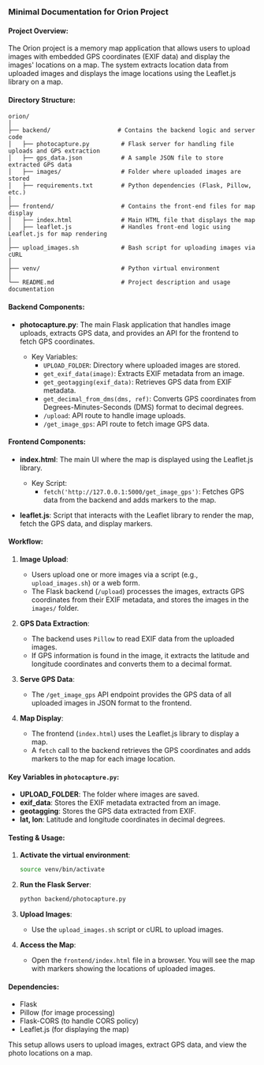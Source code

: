 ### Minimal Documentation for Orion Project

#### Project Overview:
The Orion project is a memory map application that allows users to upload images with embedded GPS coordinates (EXIF data) and display the images' locations on a map. The system extracts location data from uploaded images and displays the image locations using the Leaflet.js library on a map.

#### Directory Structure:
```
orion/
│
├── backend/                   # Contains the backend logic and server code
│   ├── photocapture.py         # Flask server for handling file uploads and GPS extraction
│   ├── gps_data.json           # A sample JSON file to store extracted GPS data
│   ├── images/                 # Folder where uploaded images are stored
│   ├── requirements.txt        # Python dependencies (Flask, Pillow, etc.)
│
├── frontend/                   # Contains the front-end files for map display
│   ├── index.html              # Main HTML file that displays the map
│   ├── leaflet.js              # Handles front-end logic using Leaflet.js for map rendering
│
├── upload_images.sh            # Bash script for uploading images via cURL
│
├── venv/                       # Python virtual environment
│
└── README.md                   # Project description and usage documentation
```

#### Backend Components:
- **photocapture.py**: The main Flask application that handles image uploads, extracts GPS data, and provides an API for the frontend to fetch GPS coordinates.

  - Key Variables:
    - `UPLOAD_FOLDER`: Directory where uploaded images are stored.
    - `get_exif_data(image)`: Extracts EXIF metadata from an image.
    - `get_geotagging(exif_data)`: Retrieves GPS data from EXIF metadata.
    - `get_decimal_from_dms(dms, ref)`: Converts GPS coordinates from Degrees-Minutes-Seconds (DMS) format to decimal degrees.
    - `/upload`: API route to handle image uploads.
    - `/get_image_gps`: API route to fetch image GPS data.

#### Frontend Components:
- **index.html**: The main UI where the map is displayed using the Leaflet.js library.
  - Key Script:
    - `fetch('http://127.0.0.1:5000/get_image_gps')`: Fetches GPS data from the backend and adds markers to the map.
  
- **leaflet.js**: Script that interacts with the Leaflet library to render the map, fetch the GPS data, and display markers.

#### Workflow:

1. **Image Upload**: 
   - Users upload one or more images via a script (e.g., `upload_images.sh`) or a web form.
   - The Flask backend (`/upload`) processes the images, extracts GPS coordinates from their EXIF metadata, and stores the images in the `images/` folder.

2. **GPS Data Extraction**:
   - The backend uses `Pillow` to read EXIF data from the uploaded images.
   - If GPS information is found in the image, it extracts the latitude and longitude coordinates and converts them to a decimal format.
   
3. **Serve GPS Data**:
   - The `/get_image_gps` API endpoint provides the GPS data of all uploaded images in JSON format to the frontend.
   
4. **Map Display**:
   - The frontend (`index.html`) uses the Leaflet.js library to display a map.
   - A `fetch` call to the backend retrieves the GPS coordinates and adds markers to the map for each image location.

#### Key Variables in `photocapture.py`:

- **UPLOAD_FOLDER**: The folder where images are saved.
- **exif_data**: Stores the EXIF metadata extracted from an image.
- **geotagging**: Stores the GPS data extracted from EXIF.
- **lat, lon**: Latitude and longitude coordinates in decimal degrees.

#### Testing & Usage:

1. **Activate the virtual environment**:
   ```bash
   source venv/bin/activate
   ```

2. **Run the Flask Server**:
   ```bash
   python backend/photocapture.py
   ```

3. **Upload Images**:
   - Use the `upload_images.sh` script or cURL to upload images.

4. **Access the Map**:
   - Open the `frontend/index.html` file in a browser. You will see the map with markers showing the locations of uploaded images.

#### Dependencies:
- Flask
- Pillow (for image processing)
- Flask-CORS (to handle CORS policy)
- Leaflet.js (for displaying the map)

This setup allows users to upload images, extract GPS data, and view the photo locations on a map.